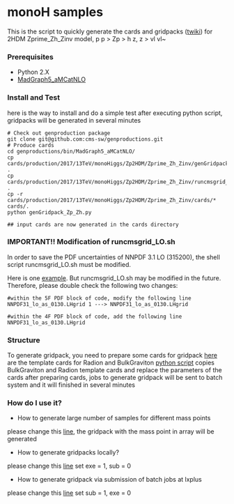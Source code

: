 # monoH samples
This is the script to quickly generate the cards and gridpacks ([twiki](https://twiki.cern.ch/twiki/bin/viewauth/CMS/QuickGuideMadGraph5aMCatNLO#Create_the_gridpacks_for_each_pr)) for 2HDM Zprime_Zh_Zinv model, p p > Zp > h z, z > vl vl~

### Prerequisites
* Python 2.X
* [MadGraph5_aMCatNLO](https://launchpad.net/mg5amcnlo)

### Install and Test
here is the way to install and do a simple test
after executing python script, gridpacks will be generated in several minutes

```
# Check out genproduction package
git clone git@github.com:cms-sw/genproductions.git
# Produce cards
cd genproductions/bin/MadGraph5_aMCatNLO/
cp cards/production/2017/13TeV/monoHiggs/Zp2HDM/Zprime_Zh_Zinv/genGridpack_Zp_Zh.py .
cp cards/production/2017/13TeV/monoHiggs/Zp2HDM/Zprime_Zh_Zinv/runcmsgrid_LO.sh .
cp -r cards/production/2017/13TeV/monoHiggs/Zp2HDM/Zprime_Zh_Zinv/cards/* cards/. 
python genGridpack_Zp_Zh.py

## input cards are now generated in the cards directory
```

### IMPORTANT!! Modification of runcmsgrid_LO.sh
In order to save the PDF uncertainties of NNPDF 3.1 LO (315200), the shell 
script runcmsgrid_LO.sh must be modified. 

Here is one [example](runcmsgrid_LO.sh). But runcmsgrid_LO.sh may be 
modified in the future. Therefore, please double check the following two changes:

```
#within the 5F PDF block of code, modify the following line
NNPDF31_lo_as_0130.LHgrid 1 ---> NNPDF31_lo_as_0130.LHgrid

#within the 4F PDF block of code, add the following line
NNPDF31_lo_as_0130.LHgrid 

```

### Structure
To generate gridpack, you need to prepare some cards for gridpack
[here](cards/) are the template cards for Radion and BulkGraviton
[python script](genGridpack_Zp_Zh.py) copies BulkGraviton and Radion template cards and replace the parameters of the cards
after preparing cards, jobs to generate gridpack will be sent to batch system and it will finished in several minutes 

### How do I use it?
* How to generate large number of samples for different mass points

please change this [line](genGridpack_Zp_Zh.py#L15), the gridpack with the mass point in array will be generated

* How to generate gridpacks locally?

please change this [line](genGridpack_Zp_Zh.py#L7-L8)
set exe = 1, sub = 0

* How to generate gridpack via submission of batch jobs at lxplus

please change this [line](genGridpack_Zp_Zh.py#L7-L8)
set sub = 1, exe = 0